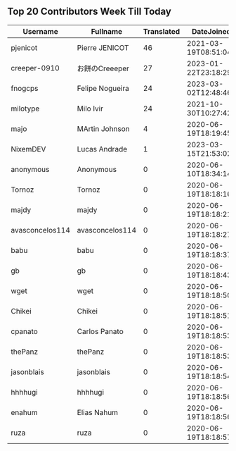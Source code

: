 ## Top 20 Contributors Week Till Today ##
|Username|Fullname|Translated|DateJoined|
|--------|--------|----------|----------|
|pjenicot|Pierre JENICOT|46|2021-03-19T08:51:04.|
|creeper-0910|お餅のCreeeper|27|2023-01-22T23:18:29.|
|fnogcps|Felipe Nogueira|24|2023-03-02T12:48:46.|
|milotype|Milo Ivir|24|2021-10-30T10:27:42.|
|majo|MArtin Johnson|4|2020-06-19T18:19:45Z|
|NixemDEV|Lucas Andrade|1|2023-03-15T21:53:02.|
|anonymous|Anonymous|0|2020-06-10T18:34:14.|
|Tornoz|Tornoz|0|2020-06-19T18:18:16.|
|majdy|majdy|0|2020-06-19T18:18:21.|
|avasconcelos114|avasconcelos114|0|2020-06-19T18:18:27Z|
|babu|babu|0|2020-06-19T18:18:37.|
|gb|gb|0|2020-06-19T18:18:43.|
|wget|wget|0|2020-06-19T18:18:50Z|
|Chikei|Chikei|0|2020-06-19T18:18:51Z|
|cpanato|Carlos Panato|0|2020-06-19T18:18:53Z|
|thePanz|thePanz|0|2020-06-19T18:18:53Z|
|jasonblais|jasonblais|0|2020-06-19T18:18:54Z|
|hhhhugi|hhhhugi|0|2020-06-19T18:18:56.|
|enahum|Elias  Nahum|0|2020-06-19T18:18:56Z|
|ruza|ruza|0|2020-06-19T18:18:57.|
